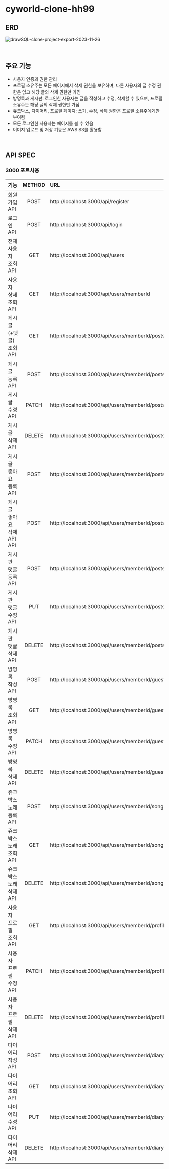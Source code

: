 # cyworld-clone-hh99

## ERD

![drawSQL-clone-project-export-2023-11-26](https://github.com/heyjk2212/cyworld-clone-hh99/assets/147573753/11a8203b-9a30-491c-99a0-3311ba9602a2)

<br>

## 주요 기능

- 사용자 인증과 권한 관리
- 프로필 소유주는 모든 페이지에서 삭제 권한을 보유하며, 다른 사용자의 글 수정 권한은 없고 해당 글의 삭제 권한만 가짐
- 방명록과 게시판: 로그인한 사용자는 글을 작성하고 수정, 삭제할 수 있으며, 프로필 소유주는 해당 글의 삭제 권한만 가짐
- 쥬크박스, 다이어리, 프로필 페이지: 쓰기, 수정, 삭제 권한은 프로필 소유주에게만 부여됨
- 모든 로그인한 사용자는 페이지를 볼 수 있음
- 이미지 업로드 및 저장 기능은 AWS S3를 활용함

<br>

## API SPEC

### 3000 포트사용

| 기능                       | METHOD | URL                                                               |
| :------------------------- | :----: | :---------------------------------------------------------------- |
| 회원가입 API               |  POST  | http://localhost:3000/api/register                                |
| 로그인 API                 |  POST  | http://localhost:3000/api/login                                   |
| 전체 사용자 조회 API       |  GET   | http://localhost:3000/api/users                                   |
| 사용자 상세 조회 API       |  GET   | http://localhost:3000/api/users/memberId                          |
| 게시글(+댓글) 조회 API     |  GET   | http://localhost:3000/api/users/memberId/posts                    |
| 게시글 등록 API            |  POST  | http://localhost:3000/api/users/memberId/posts/new                |
| 게시글 수정 API            | PATCH  | http://localhost:3000/api/users/memberId/posts/edit               |
| 게시글 삭제 API            | DELETE | http://localhost:3000/api/users/memberId/posts/postId             |
| 게시글 좋아요 등록 API     |  POST  | http://localhost:3000/api/users/memberId/posts/postId/like/add    |
| 게시글 좋아요 삭제 API API |  POST  | http://localhost:3000/api/users/memberId/posts/postId/like/remove |
| 게시판 댓글 등록 API       |  POST  | http://localhost:3000/api/users/memberId/posts/postId/comments    |
| 게시판 댓글 수정 API       |  PUT   | http://localhost:3000/api/users/memberId/posts/postId/comments    |
| 게시판 댓글 삭제 API       | DELETE | http://localhost:3000/api/users/memberId/posts/postId/comments    |
| 방명록 작성 API            |  POST  | http://localhost:3000/api/users/memberId/guestbook                |
| 방명록 조회 API            |  GET   | http://localhost:3000/api/users/memberId/guestbook                |
| 방명록 수정 API            | PATCH  | http://localhost:3000/api/users/memberId/guestbook/postId         |
| 방명록 삭제 API            | DELETE | http://localhost:3000/api/users/memberId/guestbook/postId         |
| 쥬크박스 노래 등록 API     |  POST  | http://localhost:3000/api/users/memberId/songs                    |
| 쥬크박스 노래 조회 API     |  GET   | http://localhost:3000/api/users/memberId/songs                    |
| 쥬크박스 노래 삭제 API     | DELETE | http://localhost:3000/api/users/memberId/songs/songId             |
| 사용자 프로필 조회 API     |  GET   | http://localhost:3000/api/users/memberId/profile                  |
| 사용자 프로필 수정 API     | PATCH  | http://localhost:3000/api/users/memberId/profile                  |
| 사용자 프로필 삭제 API     | DELETE | http://localhost:3000/api/users/memberId/profile                  |
| 다이어리 작성 API          |  POST  | http://localhost:3000/api/users/memberId/diary                    |
| 다이어리 조회 API          |  GET   | http://localhost:3000/api/users/memberId/diary                    |
| 다이어리 수정 API          |  PUT   | http://localhost:3000/api/users/memberId/diary/diaryId            |
| 다이어리 삭제 API          | DELETE | http://localhost:3000/api/users/memberId/diary/diaryId            |
